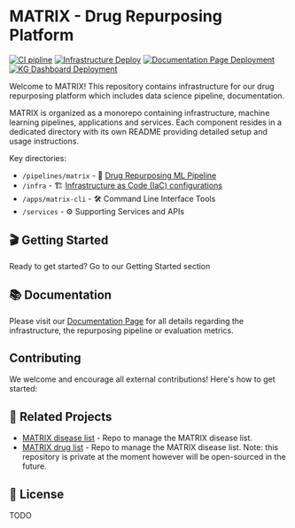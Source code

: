 # MATRIX - Drug Repurposing Platform

[![CI pipline](https://github.com/everycure-org/matrix/actions/workflows/matrix-ci.yml/badge.svg?branch=main)](https://github.com/everycure-org/matrix/actions/workflows/matrix-ci.yml)
[![Infrastructure Deploy](https://github.com/everycure-org/matrix/actions/workflows/infra-deploy.yml/badge.svg?branch=infra&event=push)](https://github.com/everycure-org/matrix/actions/workflows/infra-deploy.yml)
[![Documentation Page Deployment](https://github.com/everycure-org/matrix/actions/workflows/docs-deploy.yml/badge.svg)](https://github.com/everycure-org/matrix/actions/workflows/docs-deploy.yml)
[![KG Dashboard Deployment](https://github.com/everycure-org/matrix/actions/workflows/kg-dashboard-deploy.yml/badge.svg)](https://github.com/everycure-org/matrix/actions/workflows/kg-dashboard-deploy.yml)

Welcome to MATRIX! This repository contains infrastructure for our drug repurposing platform which includes data science pipeline, documentation.

MATRIX is organized as a monorepo containing infrastructure, machine learning pipelines, applications and services. Each component resides in a dedicated directory with its own README providing detailed setup and usage instructions.

Key directories:
* `/pipelines/matrix` - 🧬 [Drug Repurposing ML Pipeline](docs/src/pipeline)
* `/infra` - 🏗️ [Infrastructure as Code (IaC) configurations](docs/src/infrastructure)
* `/apps/matrix-cli` - 🛠️ Command Line Interface Tools
* `/services` - ⚙️ Supporting Services and APIs

## 🎬 Getting Started
Ready to get started? Go to our Getting Started section

## 📚 Documentation
Please visit our [Documentation Page](http://docs.dev.everycure.org) for all details regarding the infrastructure, the repurposing pipeline or evaluation metrics.

## Contributing

We welcome and encourage all external contributions! Here's how to get started:

## 🔗 Related Projects

- [MATRIX disease list](https://github.com/everycure-org/matrix-disease-list) - Repo to manage the MATRIX disease list.
- [MATRIX drug list](https://github.com/everycure-org/matrix-drug-list) - Repo to manage the MATRIX disease list. Note: this repository is private at the moment however will be open-sourced in the future.

## 📄 License
TODO
